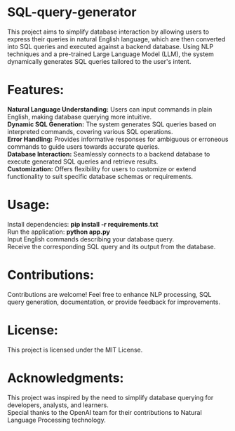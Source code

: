 # SQL-query-generator
This project aims to simplify database interaction by allowing users to express their queries in natural English language, which are then converted into SQL queries and executed against a backend database. Using NLP techniques and a pre-trained Large Language Model (LLM), the system dynamically generates SQL queries tailored to the user's intent.
# Features:
**Natural Language Understanding:** Users can input commands in plain English, making database querying more intuitive.<br/>
**Dynamic SQL Generation:** The system generates SQL queries based on interpreted commands, covering various SQL operations.<br/>
**Error Handling:** Provides informative responses for ambiguous or erroneous commands to guide users towards accurate queries.<br/>
**Database Interaction:** Seamlessly connects to a backend database to execute generated SQL queries and retrieve results.<br/>
**Customization:** Offers flexibility for users to customize or extend functionality to suit specific database schemas or requirements.<br/>
# Usage:
Install dependencies: **pip install -r requirements.txt**<br/>
Run the application: **python app.py**<br/>
Input English commands describing your database query.<br/>
Receive the corresponding SQL query and its output from the database.<br/>
# Contributions:
Contributions are welcome! Feel free to enhance NLP processing, SQL query generation, documentation, or provide feedback for improvements.<br/>

# License:
This project is licensed under the MIT License.<br/>

# Acknowledgments:
This project was inspired by the need to simplify database querying for developers, analysts, and learners.<br/>
Special thanks to the OpenAI team for their contributions to Natural Language Processing technology.<br/>
